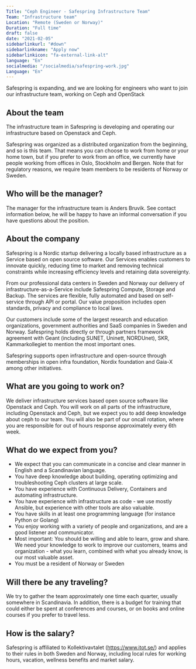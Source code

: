 ```yaml
---
Title: "Ceph Engineer - Safespring Infrastructure Team"
Team: "Infrastructure team"
Location: "Remote (Sweden or Norway)"
Duration: "Full time"
draft: false
date: "2021-02-05"
sidebarlinkurl: "#down"
sidebarlinkname: "Apply now"
sidebarlinkicon: "fa-external-link-alt"
language: "En"
socialmedia: "/socialmedia/safespring-work.jpg"
Language: "En"
---
```

Safespring is expanding, and we are looking for engineers who want to join our infrastructure team, working on Ceph and OpenStack

## About the team

The infrastructure team in Safespring is developing and operating our infrastructure based on Openstack and Ceph.

Safespring was organized as a distributed organization from the beginning, and so is this team. That means you can choose to work from home or your home town, but if you prefer to work from an office, we currently have people working from offices in Oslo, Stockholm and Bergen. Note that for regulatory reasons, we require team members to be residents of Norway or Sweden.

## Who will be the manager?

The manager for the infrastructure team is Anders Bruvik. See contact information below, he will be happy to have an informal conversation if you have questions about the position.

## About the company

Safespring is a Nordic startup delivering a locally based infrastructure as a Service based on open source software. Our Services enables customers to innovate quickly, reducing time to market and removing technical constraints while increasing efficiency levels and retaining data sovereignty.

From our professional data centers in Sweden and Norway our delivery of infrastructure-as-a-Service include Safespring Compute, Storage and Backup. The services are flexible, fully automated and based on self-service through API or portal. Our value proposition includes open standards, privacy and compliance to local laws.

Our customers include some of the largest research and education organizations, government authorities and SaaS companies in Sweden and Norway. Safespring holds directly or through partners framework agreement with Geant (including SUNET, Uninett, NORDUnet), SKR, Kammarkollegiet to mention the most important ones.

Safespring supports open infrastructure and open-source through memberships in open infra foundation, Nordix foundation and Gaia-X among other initiatives.

## What are you going to work on?

We deliver infrastructure services based open source software like Openstack and Ceph. You will work on all parts of the infrastructure, including Openstack and Ceph, but we expect you to add deep knowledge about ceph to our team. You will also be part of our oncall rotation, where you are responsible for out of hours response approximately every 6th week.

## What do we expect from you?

* We expect that you can communicate in a concise and clear manner in English and a Scandinavian language.
* You have deep knowledge about building, operating optimizing and troubleshooting Ceph clusters at large scale.
* You have experience with Continuous Delivery, Containers and automating infrastructure.
* You have experience with infrastructure as code - we use mostly Ansible, but experience with other tools are also valuable.
* You have skills in at least one programming language (for instance Python or Golang)
* You enjoy working with a variety of people and organizations, and are a good listener and communicator.
* Most important: You should be willing and able to learn, grow and share. We need your knowledge to work to improve our customers, teams and organization - what you learn, combined with what you already know, is our most valuable asset.
* You must be a resident of Norway or Sweden

## Will there be any traveling?

We try to gather the team approximately one time each quarter, usually somewhere in Scandinavia. In addition, there is a budget for training that could either be spent at conferences and courses, or on books and online courses if you prefer to travel less.

## How is the salary?

Safespring is affiliated to Kollektivavtalet (https://www.itot.se/) and applies to their rules in both Sweden and Norway, including local rules for working hours, vacation, wellness benefits and market salary.